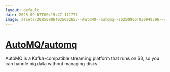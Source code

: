 ```yaml
---
layout: default
date: 2025-09-07T00:19:27.171777
image: assets/20250906T025602655--AutoMQ--automq--20250906T030949396--cropped.png
---
```


# [AutoMQ/automq](https://github.com/AutoMQ/automq)

AutoMQ is a Kafka-compatible streaming platform that runs on S3, so you can handle big data without managing disks

